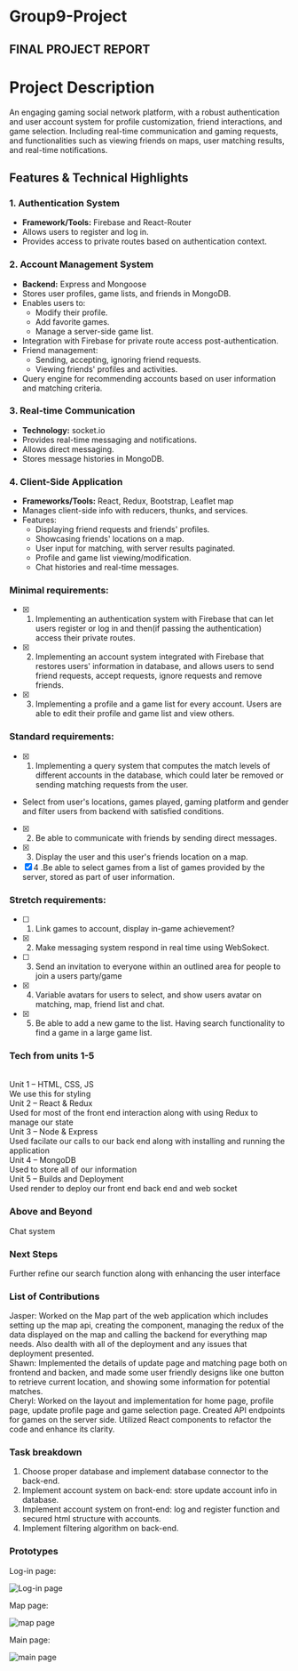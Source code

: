 # Group9-Project
## FINAL PROJECT REPORT

# Project Description

An engaging gaming social network platform, with a robust authentication and user account system for profile customization, friend interactions, and game selection. Including real-time communication and gaming requests, and functionalities such as viewing friends on maps, user matching results, and real-time notifications.

## Features & Technical Highlights

### 1. Authentication System
- **Framework/Tools:** Firebase and React-Router
- Allows users to register and log in.
- Provides access to private routes based on authentication context.

### 2. Account Management System
- **Backend:** Express and Mongoose
- Stores user profiles, game lists, and friends in MongoDB.
- Enables users to:
  - Modify their profile.
  - Add favorite games.
  - Manage a server-side game list.
- Integration with Firebase for private route access post-authentication.
- Friend management:
  - Sending, accepting, ignoring friend requests.
  - Viewing friends' profiles and activities.
- Query engine for recommending accounts based on user information and matching criteria.

### 3. Real-time Communication
- **Technology:** socket.io
- Provides real-time messaging and notifications.
- Allows direct messaging.
- Stores message histories in MongoDB.

### 4. Client-Side Application
- **Frameworks/Tools:** React, Redux, Bootstrap, Leaflet map
- Manages client-side info with reducers, thunks, and services.
- Features:
  - Displaying friend requests and friends' profiles.
  - Showcasing friends' locations on a map.
  - User input for matching, with server results paginated.
  - Profile and game list viewing/modification.
  - Chat histories and real-time messages.

### Minimal requirements:
- [x] 1. Implementing an authentication system with Firebase that can let users register or log in and then(if passing the authentication) access their private routes.
- [x] 2. Implementing an account system integrated with Firebase that restores users' information in database, and allows users to send friend requests, accept requests, ignore requests and remove friends.
- [x] 3. Implementing a profile and a game list for every account. Users are able to edit their profile and game list and view others.

### Standard requirements:
- [x] 1. Implementing a query system that computes the match levels of different accounts in the database, which could later be removed or sending matching requests from the user.
- Select from user's locations, games played, gaming platform and gender and filter users from backend with satisfied conditions.
- [x] 2. Be able to communicate with friends by sending direct messages.
- [x] 3. Display the user and this user's friends location on a map.
- [x] 4 .Be able to select games from a list of games provided by the server, stored as part of user information.

### Stretch requirements:
- [ ] 1. Link games to account, display in-game achievement?
- [x] 2. Make messaging system respond in real time using WebSokect.
- [ ] 3. Send an invitation to everyone within an outlined area for people to join a users party/game
- [x] 4. Variable avatars for users to select, and show users avatar on matching, map, friend list and chat.
- [x] 5. Be able to add a new game to the list. Having search functionality to find a game in a large game list.

### Tech from units 1-5
 <br> Unit 1 – HTML, CSS, JS
 <br> We use this for styling
 <br> Unit 2 – React & Redux
 <br> Used for most of the front end interaction along with using Redux to manage our state
 <br> Unit 3 – Node & Express
 <br> Used facilate our calls to our back end along with installing and running the application
 <br> Unit 4 – MongoDB
 <br> Used to store all of our information
 <br> Unit 5 – Builds and Deployment
 <br> Used render to deploy our front end back end and web socket
### Above and Beyond
Chat system
### Next Steps
Further refine our search function along with enhancing the user interface
### List of Contributions
Jasper: Worked on the Map part of the web application which includes setting up the map api, creating the component, managing the redux of the data displayed on the map and calling the backend for everything map needs. Also dealth with all of the deployment and any issues that deployment presented. 
 <br> Shawn: Implemented the details of update page and matching page both on frontend and backen, and made some user friendly designs like one button to retrieve current location, and showing some information for potential matches. 
 <br> Cheryl: Worked on the layout and implementation for home page, profile page, update profile page and game selection page. Created API endpoints for games on the server side. Utilized React components to refactor the code and enhance its clarity.

### Task breakdown
1. Choose proper database and implement database connector to the back-end.
2. Implement account system on back-end: store update account info in database.
3. Implement account system on front-end: log and register function and secured html structure with accounts.
4. Implement filtering algorithm on back-end.

### Prototypes 

Log-in page:

![Log-in page](./img/page1.png)

Map page:

![map page](./img/page2.png)

Main page:

![main page](./img/page3.png)

